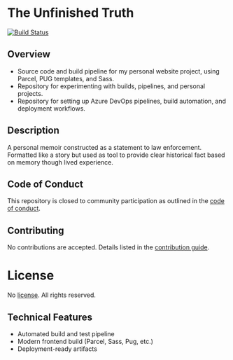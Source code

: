 # The Unfinished Truth

[![Build Status](https://dev.azure.com/hilltechsolutions/Unfinished%20Truth/_apis/build/status%2Fquickstep25.unfinishedtruth?branchName=master)](https://dev.azure.com/hilltechsolutions/Unfinished%20Truth/_build/latest?definitionId=2&branchName=master)

## Overview
- Source code and build pipeline for my personal website project, using Parcel, PUG templates, and Sass.
- Repository for experimenting with builds, pipelines, and personal projects.
- Repository for setting up Azure DevOps pipelines, build automation, and deployment workflows.

## Description
A personal memoir constructed as a statement to law enforcement. Formatted like a story but used as tool to provide clear historical fact based on memory though lived experience.

## Code of Conduct
This repository is closed to community participation as outlined in the [code of conduct](.github/CODE_OF_CONDUCT.md).

## Contributing
No contributions are accepted. Details listed in the [contribution guide](.github/CONTRIBUTING.md).

# License
No [license](.github/LICENSE). All rights reserved.

## Technical Features
- Automated build and test pipeline
- Modern frontend build (Parcel, Sass, Pug, etc.)
- Deployment-ready artifacts

